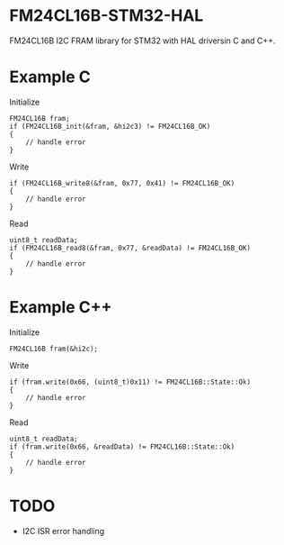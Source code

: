 # FM24CL16B-STM32-HAL
FM24CL16B I2C FRAM library for STM32 with HAL driversin C and C++.

# Example C

Initialize

```
FM24CL16B fram;
if (FM24CL16B_init(&fram, &hi2c3) != FM24CL16B_OK)
{
    // handle error
}
```

Write

```
if (FM24CL16B_write8(&fram, 0x77, 0x41) != FM24CL16B_OK)
{
    // handle error
}
```

Read

```
uint8_t readData;
if (FM24CL16B_read8(&fram, 0x77, &readData) != FM24CL16B_OK)
{
    // handle error
}
```

# Example C++

Initialize

```
FM24CL16B fram(&hi2c);
```

Write

```
if (fram.write(0x66, (uint8_t)0x11) != FM24CL16B::State::Ok)
{
    // handle error
}
```

Read

```
uint8_t readData;
if (fram.write(0x66, &readData) != FM24CL16B::State::Ok)
{
    // handle error
}
```


# TODO
* I2C ISR error handling
